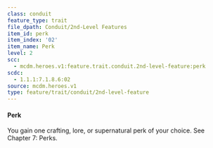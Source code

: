 ```yaml
---
class: conduit
feature_type: trait
file_dpath: Conduit/2nd-Level Features
item_id: perk
item_index: '02'
item_name: Perk
level: 2
scc:
  - mcdm.heroes.v1:feature.trait.conduit.2nd-level-feature:perk
scdc:
  - 1.1.1:7.1.8.6:02
source: mcdm.heroes.v1
type: feature/trait/conduit/2nd-level-feature
---
```


#### Perk

You gain one crafting, lore, or supernatural perk of your choice. See Chapter 7: Perks.
